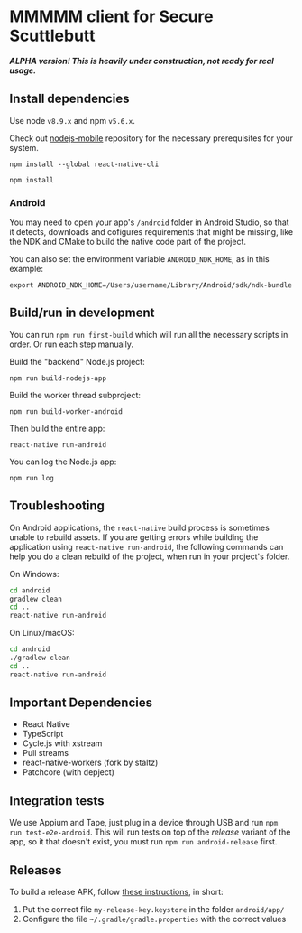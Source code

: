 # MMMMM client for Secure Scuttlebutt

***ALPHA version! This is heavily under construction, not ready for real usage.***

## Install dependencies

Use node `v8.9.x` and npm `v5.6.x`.

Check out [nodejs-mobile](https://github.com/janeasystems/nodejs-mobile) repository for the necessary prerequisites for your system.

```
npm install --global react-native-cli
```

```
npm install
```

### Android

You may need to open your app's `/android` folder in Android Studio, so that it detects, downloads and cofigures requirements that might be missing, like the NDK and CMake to build the native code part of the project.

You can also set the environment variable `ANDROID_NDK_HOME`, as in this example:

```
export ANDROID_NDK_HOME=/Users/username/Library/Android/sdk/ndk-bundle
```

## Build/run in development

You can run `npm run first-build` which will run all the necessary scripts in order. Or run each step manually.

Build the "backend" Node.js project:

```
npm run build-nodejs-app
```

Build the worker thread subproject:

```
npm run build-worker-android
```

Then build the entire app:

```
react-native run-android
```

You can log the Node.js app:

```
npm run log
```

## Troubleshooting

On Android applications, the `react-native` build process is sometimes unable to rebuild assets.
If you are getting errors while building the application using `react-native run-android`, the following commands can help you do a clean rebuild of the project, when run in your project's folder.

On Windows:
```sh
cd android
gradlew clean
cd ..
react-native run-android
```

On Linux/macOS:
```sh
cd android
./gradlew clean
cd ..
react-native run-android
```

## Important Dependencies

- React Native
- TypeScript
- Cycle.js with xstream
- Pull streams
- react-native-workers (fork by staltz)
- Patchcore (with depject)

## Integration tests

We use Appium and Tape, just plug in a device through USB and run `npm run test-e2e-android`. This will run tests on top of the *release* variant of the app, so it that doesn't exist, you must run `npm run android-release` first.

## Releases

To build a release APK, follow [these instructions](https://facebook.github.io/react-native/docs/signed-apk-android.html), in short:

1. Put the correct file `my-release-key.keystore` in the folder `android/app/`
2. Configure the file `~/.gradle/gradle.properties` with the correct values

